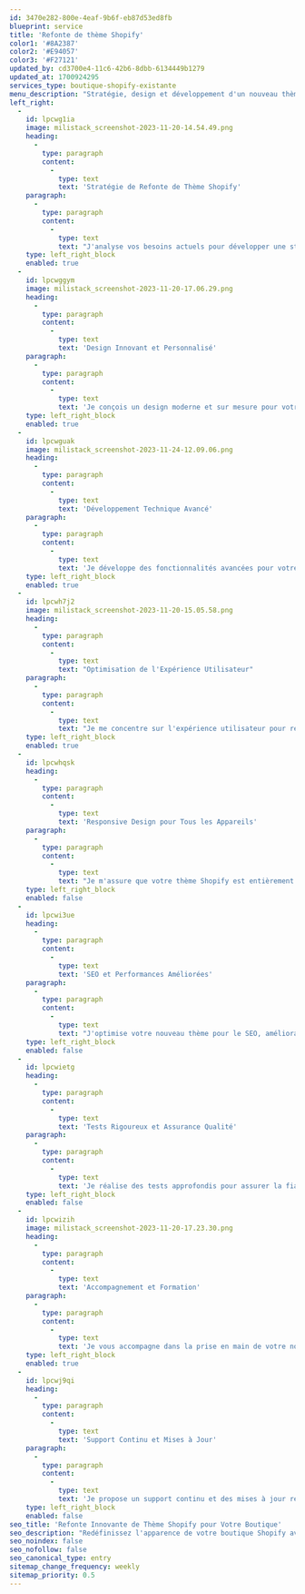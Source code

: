 ```yaml
---
id: 3470e282-800e-4eaf-9b6f-eb87d53ed8fb
blueprint: service
title: 'Refonte de thème Shopify'
color1: '#8A2387'
color2: '#E94057'
color3: '#F27121'
updated_by: cd3700e4-11c6-42b6-8dbb-6134449b1279
updated_at: 1700924295
services_type: boutique-shopify-existante
menu_description: "Stratégie, design et développement d'un nouveau thème Shopify."
left_right:
  -
    id: lpcwg1ia
    image: milistack_screenshot-2023-11-20-14.54.49.png
    heading:
      -
        type: paragraph
        content:
          -
            type: text
            text: 'Stratégie de Refonte de Thème Shopify'
    paragraph:
      -
        type: paragraph
        content:
          -
            type: text
            text: "J'analyse vos besoins actuels pour développer une stratégie de refonte efficace de votre thème Shopify."
    type: left_right_block
    enabled: true
  -
    id: lpcwggym
    image: milistack_screenshot-2023-11-20-17.06.29.png
    heading:
      -
        type: paragraph
        content:
          -
            type: text
            text: 'Design Innovant et Personnalisé'
    paragraph:
      -
        type: paragraph
        content:
          -
            type: text
            text: 'Je conçois un design moderne et sur mesure pour votre thème Shopify, en adéquation avec votre image de marque.'
    type: left_right_block
    enabled: true
  -
    id: lpcwguak
    image: milistack_screenshot-2023-11-24-12.09.06.png
    heading:
      -
        type: paragraph
        content:
          -
            type: text
            text: 'Développement Technique Avancé'
    paragraph:
      -
        type: paragraph
        content:
          -
            type: text
            text: 'Je développe des fonctionnalités avancées pour votre nouveau thème Shopify, garantissant performance et adaptabilité.'
    type: left_right_block
    enabled: true
  -
    id: lpcwh7j2
    image: milistack_screenshot-2023-11-20-15.05.58.png
    heading:
      -
        type: paragraph
        content:
          -
            type: text
            text: "Optimisation de l'Expérience Utilisateur"
    paragraph:
      -
        type: paragraph
        content:
          -
            type: text
            text: "Je me concentre sur l'expérience utilisateur pour rendre votre boutique Shopify plus intuitive et attrayante."
    type: left_right_block
    enabled: true
  -
    id: lpcwhqsk
    heading:
      -
        type: paragraph
        content:
          -
            type: text
            text: 'Responsive Design pour Tous les Appareils'
    paragraph:
      -
        type: paragraph
        content:
          -
            type: text
            text: "Je m'assure que votre thème Shopify est entièrement responsive, offrant une expérience parfaite sur tous les appareils."
    type: left_right_block
    enabled: false
  -
    id: lpcwi3ue
    heading:
      -
        type: paragraph
        content:
          -
            type: text
            text: 'SEO et Performances Améliorées'
    paragraph:
      -
        type: paragraph
        content:
          -
            type: text
            text: "J'optimise votre nouveau thème pour le SEO, améliorant ainsi la visibilité et les performances de votre boutique."
    type: left_right_block
    enabled: false
  -
    id: lpcwietg
    heading:
      -
        type: paragraph
        content:
          -
            type: text
            text: 'Tests Rigoureux et Assurance Qualité'
    paragraph:
      -
        type: paragraph
        content:
          -
            type: text
            text: 'Je réalise des tests approfondis pour assurer la fiabilité et la qualité supérieure de votre thème refondu.'
    type: left_right_block
    enabled: false
  -
    id: lpcwizih
    image: milistack_screenshot-2023-11-20-17.23.30.png
    heading:
      -
        type: paragraph
        content:
          -
            type: text
            text: 'Accompagnement et Formation'
    paragraph:
      -
        type: paragraph
        content:
          -
            type: text
            text: 'Je vous accompagne dans la prise en main de votre nouveau thème et offre une formation pour sa gestion optimale.'
    type: left_right_block
    enabled: true
  -
    id: lpcwj9qi
    heading:
      -
        type: paragraph
        content:
          -
            type: text
            text: 'Support Continu et Mises à Jour'
    paragraph:
      -
        type: paragraph
        content:
          -
            type: text
            text: 'Je propose un support continu et des mises à jour régulières pour maintenir la performance de votre thème Shopify.'
    type: left_right_block
    enabled: false
seo_title: 'Refonte Innovante de Thème Shopify pour Votre Boutique'
seo_description: "Redéfinissez l'apparence de votre boutique Shopify avec notre service de refonte de thème. Nos solutions créatives et techniques donnent vie à votre vision eCommerce."
seo_noindex: false
seo_nofollow: false
seo_canonical_type: entry
sitemap_change_frequency: weekly
sitemap_priority: 0.5
---
```

